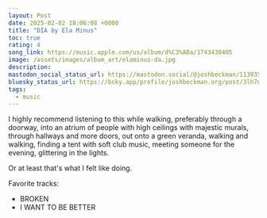 ```yaml
---
layout: Post
date: 2025-02-02 18:06:08 +0000
title: "DÍA by Ela Minus"
toc: true
rating: 4
song_link: https://music.apple.com/us/album/d%C3%ADa/1743438405
image: /assets/images/album_art/elaminus-da.jpg
description: 
mastodon_social_status_url: https://mastodon.social/@joshbeckman/113935700696623135
bluesky_status_url: https://bsky.app/profile/joshbeckman.org/post/3lh7nqfelj32k
tags:
  - music
---
```



I highly recommend listening to this while walking, preferably through a doorway, into an atrium of people with high ceilings with majestic murals, through hallways and more doors, out onto a green veranda, walking  and walking, finding a tent with soft club music, meeting someone for the evening, glittering in the lights.

Or at least that's what I felt like doing.

Favorite tracks:
- BROKEN
- I WANT TO BE BETTER
